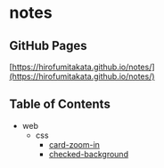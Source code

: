# notes

## GitHub Pages
[https://hirofumitakata.github.io/notes/](https://hirofumitakata.github.io/notes/)

## Table of Contents

* web
	* css
		* [card-zoom-in](https://hirofumitakata.github.io/notes/css/card-zoom-in/)
		* [checked-background](https://hirofumitakata.github.io/notes/css/checked-background/)
